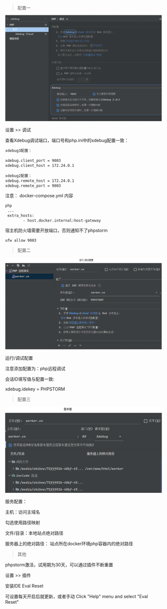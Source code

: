 > 配置一

![image](image/xdebug-1.png)

设置 >> 调试

查看Xdebug调试端口，端口号和php.ini中的xdebug配置一致：

```
xdebug3配置：

xdebug.client_port = 9003
xdebug.client_host = 172.24.0.1

xdebug2配置：
xdebug.remote_host = 172.24.0.1
xdebug.remote_port = 9003
```

注意：
docker-compose.yml 内容
```
php
 ...
 extra_hosts:
        - host.docker.internal:host-gateway
```

宿主机防火墙需要开放端口，否则通知不了phpstorm
```
ufw allow 9003
```

> 配置二

![image](image/xdebug-2.png)

运行/调试配置

注意添加配置为：php远程调试

会话ID填写值与配置一致:

xdebug.idekey = PHPSTORM

> 配置三

![image](image/xdebug-3.png)

服务配置：

主机：访问主域名

勾选使用路径映射

文件/目录：本地站点绝对路径

服务器上的绝对路径： 站点所在docker环境php容器内的绝对路径

> 其他

phpstorm激活，试用期为30天，可以通过插件不断重置

设置 >> 插件

安装IDE Eval Reset

可设置每天开启后就更新，或者手动
Click "Help" menu and select "Eval Reset"